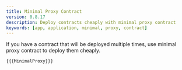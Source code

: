 ```yaml
---
title: Minimal Proxy Contract
version: 0.8.17
description: Deploy contracts cheaply with minimal proxy contract
keywords: [app, application, minimal, proxy, contract]
---
```


If you have a contract that will be deployed multiple times, use minimal proxy contract to deploy them cheaply.

```solidity
{{{MinimalProxy}}}
```
